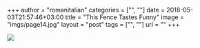 +++
author = "romanitalian"
categories = ["", ""]
date = 2018-05-03T21:57:46+03:00
title = "This Fence Tastes Funny"
image = "imgs/page14.jpg"
layout = "post"
tags = ["", ""]
url = ""
+++

<img src="/imgs/page14.jpg">